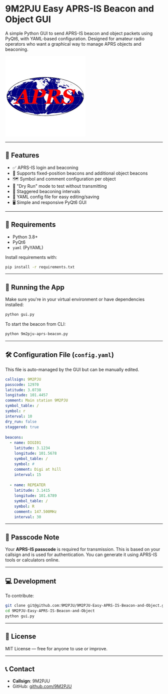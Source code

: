 # 9M2PJU Easy APRS-IS Beacon and Object GUI

A simple Python GUI to send APRS-IS beacon and object packets using PyQt6, with YAML-based configuration. Designed for amateur radio operators who want a graphical way to manage APRS objects and beaconing.

![9M2PJU Easy APRS](9m2pju-aprs.png)

---

## 📡 Features

- ✅ APRS-IS login and beaconing
- 🧭 Supports fixed-position beacons and additional object beacons
- 🗺 Symbol and comment configuration per object
- 🧪 "Dry Run" mode to test without transmitting
- 🔁 Staggered beaconing intervals
- 💾 YAML config file for easy editing/saving
- 🖥 Simple and responsive PyQt6 GUI

---

## 🔧 Requirements

- Python 3.8+
- PyQt6
- `yaml` (PyYAML)

Install requirements with:

```bash
pip install -r requirements.txt
```

---

## 🚀 Running the App

Make sure you're in your virtual environment or have dependencies installed:

```bash
python gui.py
```

To start the beacon from CLI:

```bash
python 9m2pju-aprs-beacon.py
```

---

## 🛠 Configuration File (`config.yaml`)

This file is auto-managed by the GUI but can be manually edited.

```yaml
callsign: 9M2PJU
passcode: 12970
latitude: 3.0738
longitude: 101.4457
comment: Main station 9M2PJU
symbol_table: /
symbol: r
interval: 10
dry_run: false
staggered: true

beacons:
  - name: DIGI01
    latitude: 3.1234
    longitude: 101.5678
    symbol_table: /
    symbol: #
    comment: Digi at hill
    interval: 15

  - name: REPEATER
    latitude: 3.1415
    longitude: 101.6789
    symbol_table: /
    symbol: R
    comment: 147.500MHz
    interval: 30
```

---

## 🔐 Passcode Note

Your **APRS-IS passcode** is required for transmission. This is based on your callsign and is used for authentication. You can generate it using APRS-IS tools or calculators online.

---

## 💻 Development

To contribute:

```bash
git clone git@github.com:9M2PJU/9M2PJU-Easy-APRS-IS-Beacon-and-Object.git
cd 9M2PJU-Easy-APRS-IS-Beacon-and-Object
python gui.py
```

---

## 📜 License

MIT License — free for anyone to use or improve.

---

## 📞 Contact

- **Callsign**: 9M2PJU
- GitHub: [github.com/9M2PJU](https://github.com/9M2PJU)
